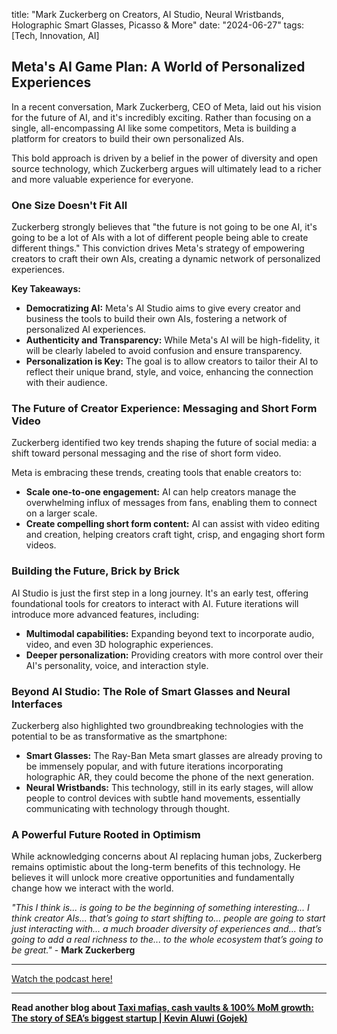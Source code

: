 

title: "Mark Zuckerberg on Creators, AI Studio, Neural Wristbands, Holographic Smart Glasses, Picasso & More"
date: "2024-06-27"
tags: [Tech, Innovation, AI]


## Meta's AI Game Plan: A World of Personalized Experiences

In a recent conversation, Mark Zuckerberg, CEO of Meta, laid out his vision for the future of AI, and it's incredibly exciting. Rather than focusing on a single, all-encompassing AI like some competitors, Meta is building a platform for creators to build their own personalized AIs. 

This bold approach is driven by a belief in the power of diversity and open source technology, which Zuckerberg argues will ultimately lead to a richer and more valuable experience for everyone.

### One Size Doesn't Fit All

Zuckerberg strongly believes that "the future is not going to be one AI, it's going to be a lot of AIs with a lot of different people being able to create different things." This conviction drives Meta's strategy of empowering creators to craft their own AIs, creating a dynamic network of personalized experiences.

**Key Takeaways:**

* **Democratizing AI:** Meta's AI Studio aims to give every creator and business the tools to build their own AIs, fostering a network of personalized AI experiences.
* **Authenticity and Transparency:** While Meta's AI will be high-fidelity, it will be clearly labeled to avoid confusion and ensure transparency. 
* **Personalization is Key:** The goal is to allow creators to tailor their AI to reflect their unique brand, style, and voice, enhancing the connection with their audience.

### The Future of Creator Experience: Messaging and Short Form Video

Zuckerberg identified two key trends shaping the future of social media: a shift toward personal messaging and the rise of short form video. 

Meta is embracing these trends, creating tools that enable creators to:

* **Scale one-to-one engagement:** AI can help creators manage the overwhelming influx of messages from fans, enabling them to connect on a larger scale.
* **Create compelling short form content:** AI can assist with video editing and creation, helping creators craft tight, crisp, and engaging short form videos.

### Building the Future, Brick by Brick

AI Studio is just the first step in a long journey. It's an early test, offering foundational tools for creators to interact with AI. Future iterations will introduce more advanced features, including:

* **Multimodal capabilities:**  Expanding beyond text to incorporate audio, video, and even 3D holographic experiences.
* **Deeper personalization:** Providing creators with more control over their AI's personality, voice, and interaction style.

### Beyond AI Studio: The Role of Smart Glasses and Neural Interfaces

Zuckerberg also highlighted two groundbreaking technologies with the potential to be as transformative as the smartphone:

* **Smart Glasses:** The Ray-Ban Meta smart glasses are already proving to be immensely popular, and with future iterations incorporating holographic AR, they could become the phone of the next generation.
* **Neural Wristbands:** This technology, still in its early stages, will allow people to control devices with subtle hand movements, essentially communicating with technology through thought. 

### A Powerful Future Rooted in Optimism 

While acknowledging concerns about AI replacing human jobs, Zuckerberg remains optimistic about the long-term benefits of this technology. He believes it will unlock more creative opportunities and fundamentally change how we interact with the world. 

_"This I think is... is going to be the beginning of something interesting... I think creator AIs... that’s going to start shifting to... people are going to start just interacting with... a much broader diversity of experiences and... that’s going to add a real richness to the... to the whole ecosystem that’s going to be great."_ - **Mark Zuckerberg**

---

<a href="https://youtube.com/watch?v=m88OV10vRLA" target="_blank">Watch the podcast here!</a>


---

**Read another blog about [Taxi mafias, cash vaults & 100% MoM growth: The story of SEA’s biggest startup | Kevin Aluwi (Gojek)](./20230326-kevinaluwi-lennyspodcast)**
